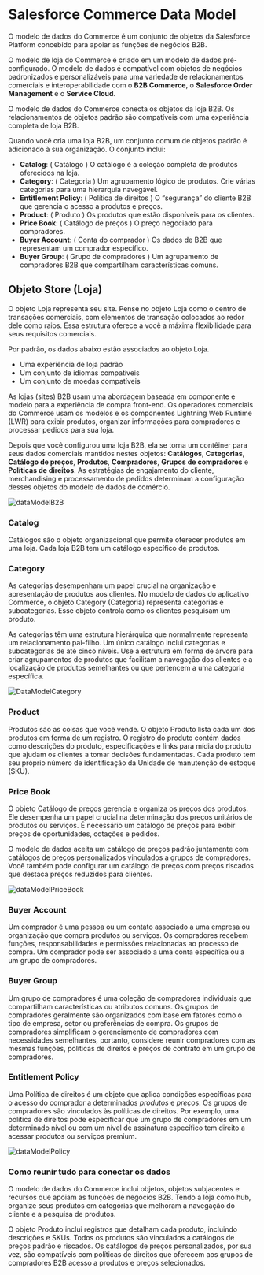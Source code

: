 # Salesforce Commerce Data Model

O modelo de dados do Commerce é um conjunto de objetos da Salesforce Platform concebido para apoiar as funções de negócios B2B.

O modelo de loja do Commerce é criado em um modelo de dados pré-configurado. O modelo de dados é compatível com objetos de negócios padronizados e personalizáveis para uma variedade de relacionamentos comerciais e interoperabilidade com o **B2B Commerce**, o **Salesforce Order Management** e o **Service Cloud**.

O modelo de dados do Commerce conecta os objetos da loja B2B. Os relacionamentos de objetos padrão são compatíveis com uma experiência completa de loja B2B.

Quando você cria uma loja B2B, um conjunto comum de objetos padrão é adicionado à sua organização. O conjunto inclui:

- **Catalog**: ( Catálogo ) O catálogo é a coleção completa de produtos oferecidos na loja.
- **Category**: ( Categoria ) Um agrupamento lógico de produtos. Crie várias categorias para uma hierarquia navegável.
- **Entitlement Policy**: ( Política de direitos ) O “segurança” do cliente B2B que gerencia o acesso a produtos e preços.
- **Product**: ( Produto ) Os produtos que estão disponíveis para os clientes.
- **Price Book**: ( Catálogo de preços ) O preço negociado para compradores.
- **Buyer Account**: ( Conta do comprador ) Os dados de B2B que representam um comprador específico.
- **Buyer Group**: ( Grupo de compradores ) Um agrupamento de compradores B2B que compartilham características comuns.

## Objeto Store (Loja)

O objeto Loja representa seu site. Pense no objeto Loja como o centro de transações comerciais, com elementos de transação colocados ao redor dele como raios. Essa estrutura oferece a você a máxima flexibilidade para seus requisitos comerciais.

Por padrão, os dados abaixo estão associados ao objeto Loja.

- Uma experiência de loja padrão
- Um conjunto de idiomas compatíveis
- Um conjunto de moedas compatíveis

As lojas (sites) B2B usam uma abordagem baseada em componente e modelo para a experiência de compra front-end. Os operadores comerciais do Commerce usam os modelos e os componentes Lightning Web Runtime (LWR) para exibir produtos, organizar informações para compradores e processar pedidos para sua loja.

Depois que você configurou uma loja B2B, ela se torna um contêiner para seus dados comerciais mantidos nestes objetos: **Catálogos**, **Categorias**, **Catálogo de preços**, **Produtos**, **Compradores**, **Grupos de compradores** e **Políticas de direitos**. As estratégias de engajamento do cliente, merchandising e processamento de pedidos determinam a configuração desses objetos do modelo de dados de comércio.

![dataModelB2B](https://res.cloudinary.com/hy4kyit2a/f_auto,fl_lossy,q_70/learn/modules/b2b2c-commerce-basics/b2b2c-data-model/images/pt-BR/1e993ea106d9d2a368aa19021bf8eef1_kix.dk8bp4a1kmie.png)

### Catalog

Catálogos são o objeto organizacional que permite oferecer produtos em uma loja. Cada loja B2B tem um catálogo específico de produtos.

### Category

As categorias desempenham um papel crucial na organização e apresentação de produtos aos clientes. No modelo de dados do aplicativo Commerce, o objeto Category (Categoria) representa categorias e subcategorias. Esse objeto controla como os clientes pesquisam um produto.

As categorias têm uma estrutura hierárquica que normalmente representa um relacionamento pai-filho. Um único catálogo inclui categorias e subcategorias de até cinco níveis. Use a estrutura em forma de árvore para criar agrupamentos de produtos que facilitam a navegação dos clientes e a localização de produtos semelhantes ou que pertencem a uma categoria específica.

![DataModelCategory](https://res.cloudinary.com/hy4kyit2a/f_auto,fl_lossy,q_70/learn/modules/b2b2c-commerce-basics/b2b2c-data-model/images/pt-BR/e8c10a4117000c248bf3fe44963b18c4_kix.4jorgkz50iqf.jpg)

### Product

Produtos são as coisas que você vende. O objeto Produto lista cada um dos produtos em forma de um registro. O registro do produto contém dados como descrições do produto, especificações e links para mídia do produto que ajudam os clientes a tomar decisões fundamentadas. Cada produto tem seu próprio número de identificação da Unidade de manutenção de estoque (SKU).

### Price Book

O objeto Catálogo de preços gerencia e organiza os preços dos produtos. Ele desempenha um papel crucial na determinação dos preços unitários de produtos ou serviços. É necessário um catálogo de preços para exibir preços de oportunidades, cotações e pedidos.

O modelo de dados aceita um catálogo de preços padrão juntamente com catálogos de preços personalizados vinculados a grupos de compradores. Você também pode configurar um catálogo de preços com preços riscados que destaca preços reduzidos para clientes.

![dataModelPriceBook](https://res.cloudinary.com/hy4kyit2a/f_auto,fl_lossy,q_70/learn/modules/b2b2c-commerce-basics/b2b2c-data-model/images/pt-BR/63dd76520afa89c50519babe98d4b58d_kix.h8j3q24k5d1j.png)

### Buyer Account

Um comprador é uma pessoa ou um contato associado a uma empresa ou organização que compra produtos ou serviços. Os compradores recebem funções, responsabilidades e permissões relacionadas ao processo de compra. Um comprador pode ser associado a uma conta específica ou a um grupo de compradores.

### Buyer Group

Um grupo de compradores é uma coleção de compradores individuais que compartilham características ou atributos comuns. Os grupos de compradores geralmente são organizados com base em fatores como o tipo de empresa, setor ou preferências de compra. Os grupos de compradores simplificam o gerenciamento de compradores com necessidades semelhantes, portanto, considere reunir compradores com as mesmas funções, políticas de direitos e preços de contrato em um grupo de compradores.

### Entitlement Policy

Uma Política de direitos é um objeto que aplica condições específicas para o acesso do comprador a determinados _produtos_ e _preços_. Os grupos de compradores são vinculados às políticas de direitos. Por exemplo, uma política de direitos pode especificar que um grupo de compradores em um determinado nível ou com um nível de assinatura específico tem direito a acessar produtos ou serviços premium.

![dataModelPolicy](https://res.cloudinary.com/hy4kyit2a/f_auto,fl_lossy,q_70/learn/modules/b2b2c-commerce-basics/b2b2c-data-model/images/pt-BR/ecbcc61278e9ff83b3c3acb84b01ea22_kix.sts8ocuvqxcx.png)

### Como reunir tudo para conectar os dados

O modelo de dados do Commerce inclui objetos, objetos subjacentes e recursos que apoiam as funções de negócios B2B. Tendo a loja como hub, organize seus produtos em categorias que melhoram a navegação do cliente e a pesquisa de produtos.

O objeto Produto inclui registros que detalham cada produto, incluindo descrições e SKUs. Todos os produtos são vinculados a catálogos de preços padrão e riscados. Os catálogos de preços personalizados, por sua vez, são compatíveis com políticas de direitos que oferecem aos grupos de compradores B2B acesso a produtos e preços selecionados.
